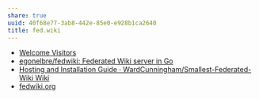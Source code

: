 ```yaml
---
share: true
uuid: 40f68e77-3ab8-442e-85e0-e928b1ca2640
title: fed.wiki
---
```

* [Welcome Visitors](http://fed.wiki/view/welcome-visitors)
* [egonelbre/fedwiki: Federated Wiki server in Go](https://github.com/egonelbre/fedwiki)
* [Hosting and Installation Guide · WardCunningham/Smallest-Federated-Wiki Wiki](https://github.com/WardCunningham/Smallest-Federated-Wiki/wiki/Hosting-and-Installation-Guide)
* [fedwiki.org](http://admin.fedwiki.org/installing-fedwiki.html)